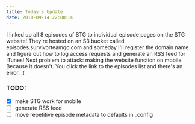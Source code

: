 ```yaml
---
title: Today's Update
date: 2018-09-14 22:00:00
---
```


I linked up all 8 episodes of STG to individual episode pages on the STG website! They're hosted on an S3 bucket called episodes.survivorteamgo.com and someday I'll register the domain name and figure out how to log access requests and generate an RSS feed for iTunes! Next problem to attack: making the website function on mobile. Because it doesn't. You click the link to the episodes list and there's an error. :(

### TODO:
- [x] make STG work for mobile
- [ ] generate RSS feed
- [ ] move repetitive episode metadata to defaults in _config
